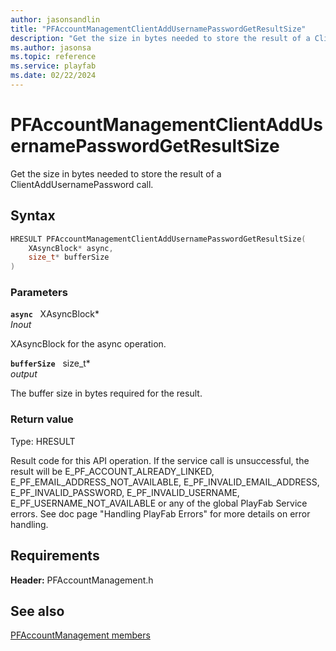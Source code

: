 ```yaml
---
author: jasonsandlin
title: "PFAccountManagementClientAddUsernamePasswordGetResultSize"
description: "Get the size in bytes needed to store the result of a ClientAddUsernamePassword call."
ms.author: jasonsa
ms.topic: reference
ms.service: playfab
ms.date: 02/22/2024
---
```


# PFAccountManagementClientAddUsernamePasswordGetResultSize  

Get the size in bytes needed to store the result of a ClientAddUsernamePassword call.  

## Syntax  
  
```cpp
HRESULT PFAccountManagementClientAddUsernamePasswordGetResultSize(  
    XAsyncBlock* async,  
    size_t* bufferSize  
)  
```  
  
### Parameters  
  
**`async`** &nbsp; XAsyncBlock*  
*_Inout_*  
  
XAsyncBlock for the async operation.  
  
**`bufferSize`** &nbsp; size_t*  
*output*  
  
The buffer size in bytes required for the result.  
  
  
### Return value
Type: HRESULT
  
Result code for this API operation. If the service call is unsuccessful, the result will be E_PF_ACCOUNT_ALREADY_LINKED, E_PF_EMAIL_ADDRESS_NOT_AVAILABLE, E_PF_INVALID_EMAIL_ADDRESS, E_PF_INVALID_PASSWORD, E_PF_INVALID_USERNAME, E_PF_USERNAME_NOT_AVAILABLE or any of the global PlayFab Service errors. See doc page "Handling PlayFab Errors" for more details on error handling.
  
  
## Requirements  
  
**Header:** PFAccountManagement.h
  
## See also  
[PFAccountManagement members](../pfaccountmanagement_members.md)  

  
  
